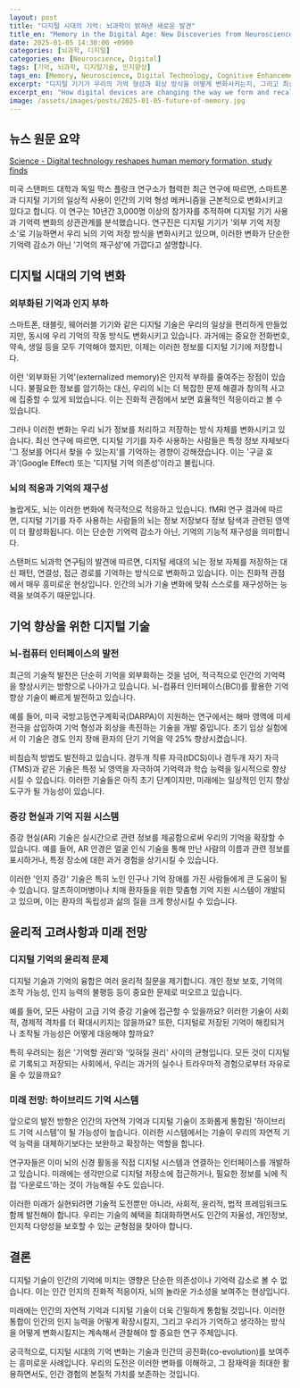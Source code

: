 ```yaml
---
layout: post
title: "디지털 시대의 기억: 뇌과학이 밝혀낸 새로운 발견"
title_en: "Memory in the Digital Age: New Discoveries from Neuroscience"
date: 2025-01-05 14:30:00 +0900
categories: [뇌과학, 디지털]
categories_en: [Neuroscience, Digital]
tags: [기억, 뇌과학, 디지털기술, 인지향상]
tags_en: [Memory, Neuroscience, Digital Technology, Cognitive Enhancement]
excerpt: "디지털 기기가 우리의 기억 형성과 회상 방식을 어떻게 변화시키는지, 그리고 최신 뇌과학 연구가 밝혀낸 놀라운 발견들을 소개합니다."
excerpt_en: "How digital devices are changing the way we form and recall memories, and the surprising discoveries revealed by the latest neuroscience research."
image: /assets/images/posts/2025-01-05-future-of-memory.jpg
---
```


<div class="post-content-ko" markdown="1">
  
## 뉴스 원문 요약
[Science - Digital technology reshapes human memory formation, study finds](https://www.science.org/content/article/digital-technology-reshapes-human-memory-formation)

미국 스탠퍼드 대학과 독일 막스 플랑크 연구소가 협력한 최근 연구에 따르면, 스마트폰과 디지털 기기의 일상적 사용이 인간의 기억 형성 메커니즘을 근본적으로 변화시키고 있다고 합니다. 이 연구는 10년간 3,000명 이상의 참가자를 추적하며 디지털 기기 사용과 기억력 변화의 상관관계를 분석했습니다. 연구진은 디지털 기기가 '외부 기억 저장소'로 기능하면서 우리 뇌의 기억 저장 방식을 변화시키고 있으며, 이러한 변화가 단순한 기억력 감소가 아닌 '기억의 재구성'에 가깝다고 설명합니다.

## 디지털 시대의 기억 변화

### 외부화된 기억과 인지 부하
스마트폰, 태블릿, 웨어러블 기기와 같은 디지털 기술은 우리의 일상을 편리하게 만들었지만, 동시에 우리 기억의 작동 방식도 변화시키고 있습니다. 과거에는 중요한 전화번호, 약속, 생일 등을 모두 기억해야 했지만, 이제는 이러한 정보를 디지털 기기에 저장합니다.

이런 '외부화된 기억'(externalized memory)은 인지적 부하를 줄여주는 장점이 있습니다. 불필요한 정보를 암기하는 대신, 우리의 뇌는 더 복잡한 문제 해결과 창의적 사고에 집중할 수 있게 되었습니다. 이는 진화적 관점에서 보면 효율적인 적응이라고 볼 수 있습니다.

그러나 이러한 변화는 우리 뇌가 정보를 처리하고 저장하는 방식 자체를 변화시키고 있습니다. 최신 연구에 따르면, 디지털 기기를 자주 사용하는 사람들은 특정 정보 자체보다 '그 정보를 어디서 찾을 수 있는지'를 기억하는 경향이 강해졌습니다. 이는 '구글 효과'(Google Effect) 또는 '디지털 기억 의존성'이라고 불립니다.

### 뇌의 적응과 기억의 재구성
놀랍게도, 뇌는 이러한 변화에 적극적으로 적응하고 있습니다. fMRI 연구 결과에 따르면, 디지털 기기를 자주 사용하는 사람들의 뇌는 정보 저장보다 정보 탐색과 관련된 영역이 더 활성화됩니다. 이는 단순한 기억력 감소가 아닌, 기억의 기능적 재구성을 의미합니다.

스탠퍼드 뇌과학 연구팀의 발견에 따르면, 디지털 세대의 뇌는 정보 자체를 저장하는 대신 패턴, 연결성, 접근 경로를 기억하는 방식으로 변화하고 있습니다. 이는 진화적 관점에서 매우 흥미로운 현상입니다. 인간의 뇌가 기술 변화에 맞춰 스스로를 재구성하는 능력을 보여주기 때문입니다.

## 기억 향상을 위한 디지털 기술

### 뇌-컴퓨터 인터페이스의 발전
최근의 기술적 발전은 단순히 기억을 외부화하는 것을 넘어, 적극적으로 인간의 기억력을 향상시키는 방향으로 나아가고 있습니다. 뇌-컴퓨터 인터페이스(BCI)를 활용한 기억 향상 기술이 빠르게 발전하고 있습니다.

예를 들어, 미국 국방고등연구계획국(DARPA)이 지원하는 연구에서는 해마 영역에 미세 전극을 삽입하여 기억 형성과 회상을 촉진하는 기술을 개발 중입니다. 초기 임상 실험에서 이 기술은 경도 인지 장애 환자의 단기 기억을 약 25% 향상시켰습니다.

비침습적 방법도 발전하고 있습니다. 경두개 직류 자극(tDCS)이나 경두개 자기 자극(TMS)과 같은 기술은 특정 뇌 영역을 자극하여 기억력과 학습 능력을 일시적으로 향상시킬 수 있습니다. 이러한 기술들은 아직 초기 단계이지만, 미래에는 일상적인 인지 향상 도구가 될 가능성이 있습니다.

### 증강 현실과 기억 지원 시스템
증강 현실(AR) 기술은 실시간으로 관련 정보를 제공함으로써 우리의 기억을 확장할 수 있습니다. 예를 들어, AR 안경은 얼굴 인식 기술을 통해 만난 사람의 이름과 관련 정보를 표시하거나, 특정 장소에 대한 과거 경험을 상기시킬 수 있습니다.

이러한 '인지 증강' 기술은 특히 노인 인구나 기억 장애를 가진 사람들에게 큰 도움이 될 수 있습니다. 알츠하이머병이나 치매 환자들을 위한 맞춤형 기억 지원 시스템이 개발되고 있으며, 이는 환자의 독립성과 삶의 질을 크게 향상시킬 수 있습니다.

## 윤리적 고려사항과 미래 전망

### 디지털 기억의 윤리적 문제
디지털 기술과 기억의 융합은 여러 윤리적 질문을 제기합니다. 개인 정보 보호, 기억의 조작 가능성, 인지 능력의 불평등 등이 중요한 문제로 떠오르고 있습니다.

예를 들어, 모든 사람이 고급 기억 증강 기술에 접근할 수 있을까요? 이러한 기술이 사회적, 경제적 격차를 더 확대시키지는 않을까요? 또한, 디지털로 저장된 기억이 해킹되거나 조작될 가능성은 어떻게 대응해야 할까요?

특히 우려되는 점은 '기억할 권리'와 '잊혀질 권리' 사이의 균형입니다. 모든 것이 디지털로 기록되고 저장되는
사회에서, 우리는 과거의 실수나 트라우마적 경험으로부터 자유로울 수 있을까요?

### 미래 전망: 하이브리드 기억 시스템
앞으로의 발전 방향은 인간의 자연적 기억과 디지털 기술이 조화롭게 통합된 '하이브리드 기억 시스템'이 될 가능성이 높습니다. 이러한 시스템에서는 기술이 우리의 자연적 기억 능력을 대체하기보다는 보완하고 확장하는 역할을 합니다.

연구자들은 이미 뇌의 신경 활동을 직접 디지털 시스템과 연결하는 인터페이스를 개발하고 있습니다. 미래에는 생각만으로 디지털 저장소에 접근하거나, 필요한 정보를 뇌에 직접 '다운로드'하는 것이 가능해질 수도 있습니다.

이러한 미래가 실현되려면 기술적 도전뿐만 아니라, 사회적, 윤리적, 법적 프레임워크도 함께 발전해야 합니다. 우리는 기술의 혜택을 최대화하면서도 인간의 자율성, 개인정보, 인지적 다양성을 보호할 수 있는 균형점을 찾아야 합니다.

## 결론
디지털 기술이 인간의 기억에 미치는 영향은 단순한 의존성이나 기억력 감소로 볼 수 없습니다. 이는 인간 인지의 진화적 적응이자, 뇌의 놀라운 가소성을 보여주는 현상입니다.

미래에는 인간의 자연적 기억과 디지털 기술이 더욱 긴밀하게 통합될 것입니다. 이러한 통합이 인간의 인지 능력을 어떻게 확장시킬지, 그리고 우리가 기억하고 생각하는 방식을 어떻게 변화시킬지는 계속해서 관찰해야 할 중요한 연구 주제입니다.

궁극적으로, 디지털 시대의 기억 변화는 기술과 인간의 공진화(co-evolution)를 보여주는 흥미로운 사례입니다. 우리의 도전은 이러한 변화를 이해하고, 그 잠재력을 최대한 활용하면서도, 인간 경험의 본질적 가치를 보존하는 것입니다.
</div>

<div class="post-content-en" markdown="1" style="display: none;">
  
## Original News Summary
[Science - Digital technology reshapes human memory formation, study finds](https://www.science.org/content/article/digital-technology-reshapes-human-memory-formation)

According to recent research conducted collaboratively by Stanford University and the Max Planck Institute in Germany, the everyday use of smartphones and digital devices is fundamentally changing the mechanisms of human memory formation. This study tracked over 3,000 participants for a decade, analyzing the correlation between digital device usage and changes in memory capabilities. The researchers explain that digital devices functioning as "external memory storage" are altering how our brains store memories, and this change resembles a "restructuring of memory" rather than a simple decline in memory ability.

## Memory Changes in the Digital Age

### Externalized Memory and Cognitive Load
Digital technologies such as smartphones, tablets, and wearable devices have made our daily lives more convenient, but they are also changing how our memory functions. In the past, we had to remember important phone numbers, appointments, birthdays, etc., but now we store this information on digital devices.

This "externalized memory" has the advantage of reducing cognitive load. Instead of memorizing unnecessary information, our brains can focus on more complex problem-solving and creative thinking. From an evolutionary perspective, this can be seen as an efficient adaptation.

However, this change is altering the very way our brains process and store information. According to recent studies, people who frequently use digital devices tend to remember "where to find information" rather than the information itself. This is called the "Google Effect" or "digital memory dependence."

### Brain Adaptation and Memory Restructuring
Surprisingly, the brain is actively adapting to these changes. According to fMRI studies, the brains of frequent digital device users show more activation in areas related to information search rather than information storage. This indicates not simply a decrease in memory capacity, but a functional restructuring of memory.

According to findings from the Stanford neuroscience research team, the brains of the digital generation are changing to remember patterns, connections, and access paths instead of storing the information itself. This is a very interesting phenomenon from an evolutionary perspective, as it demonstrates the human brain's ability to reconfigure itself in response to technological changes.

## Digital Technologies for Memory Enhancement

### Advancement of Brain-Computer Interfaces
Recent technological developments are going beyond simply externalizing memory, moving toward actively enhancing human memory capacity. Memory enhancement technologies using brain-computer interfaces (BCI) are rapidly developing.

For example, research supported by the Defense Advanced Research Projects Agency (DARPA) is developing technology that facilitates memory formation and recall by inserting microelectrodes into the hippocampal region. In initial clinical trials, this technology improved short-term memory in patients with mild cognitive impairment by about 25%.

Non-invasive methods are also advancing. Technologies such as transcranial direct current stimulation (tDCS) or transcranial magnetic stimulation (TMS) can temporarily enhance memory and learning abilities by stimulating specific brain regions. While these technologies are still in early stages, they may become everyday cognitive enhancement tools in the future.

### Augmented Reality and Memory Support Systems
Augmented reality (AR) technology can extend our memory by providing relevant information in real-time. For example, AR glasses can display the names and related information of people we meet through facial recognition technology, or remind us of past experiences at specific locations.

These "cognitive augmentation" technologies can be particularly helpful for the elderly population or people with memory disorders. Customized memory support systems for patients with Alzheimer's disease or dementia are being developed, which can greatly enhance patients' independence and quality of life.

## Ethical Considerations and Future Outlook

### Ethical Issues of Digital Memory
The fusion of digital technology and memory raises various ethical questions. Privacy protection, the possibility of memory manipulation, and inequality in cognitive abilities are emerging as important issues.

For example, will everyone have access to advanced memory enhancement technologies? Could these technologies further widen social and economic disparities? And how should we respond to the possibility of digitally stored memories being hacked or manipulated?

A particular concern is the balance between the "right to remember" and the "right to be forgotten." In a society where everything is digitally recorded and stored, can we be free from past mistakes or traumatic experiences?

### Future Outlook: Hybrid Memory Systems
The future direction of development is likely to be "hybrid memory systems" where human natural memory and digital technology are harmoniously integrated. In such systems, technology complements and extends our natural memory capabilities rather than replacing them.

Researchers are already developing interfaces that directly connect the brain's neural activity with digital systems. In the future, it might be possible to access digital storage or "download" necessary information directly to the brain just by thinking.

For such a future to be realized, not only technical challenges but also social, ethical, and legal frameworks must evolve together. We need to find a balance that maximizes the benefits of technology while protecting human autonomy, privacy, and cognitive diversity.

## Conclusion
The impact of digital technology on human memory cannot be viewed simply as dependency or decreased memory capacity. It is an evolutionary adaptation of human cognition and demonstrates the remarkable plasticity of the brain.

In the future, human natural memory and digital technology will be more closely integrated. How this integration will expand human cognitive abilities and change the way we remember and think remains an important research topic to observe.

Ultimately, memory changes in the digital age represent an interesting case of co-evolution between technology and humans. Our challenge is to understand these changes, maximize their potential, while preserving the essential value of human experience.
</div>

</div> 